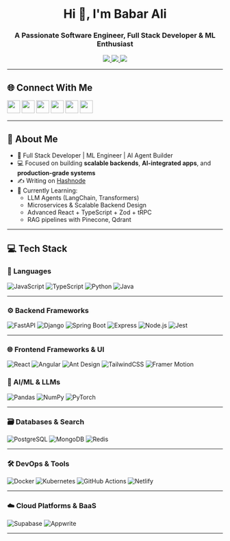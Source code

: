<h1 align="center">Hi 👋, I'm Babar Ali</h1>
<h3 align="center">A Passionate Software Engineer, Full Stack Developer & ML Enthusiast</h3>


<p align="center">
  <a href="https://twitter.com/14babar_ali" target="_blank">
    <img src="https://img.shields.io/twitter/follow/14babar_ali?logo=twitter&style=for-the-badge" />
  </a>
  <a href="mailto:bainfo14@gmail.com">
    <img src="https://img.shields.io/badge/Email-bainfo14@gmail.com-red?style=for-the-badge&logo=gmail" />
  </a>
  <a href="https://www.linkedin.com/in/14babarali/" target="_blank">
    <img src="https://img.shields.io/badge/LinkedIn-14babarali-blue?style=for-the-badge&logo=linkedin" />
  </a>
</p>

---

## 🌐 Connect With Me

<p align="left">
  <a href="https://dev.to/14babarali"><img src="https://raw.githubusercontent.com/rahuldkjain/github-profile-readme-generator/master/src/images/icons/Social/devto.svg" width="30" /></a>
  <a href="https://twitter.com/14babar_ali"><img src="https://raw.githubusercontent.com/rahuldkjain/github-profile-readme-generator/master/src/images/icons/Social/twitter.svg" width="30" /></a>
  <a href="https://www.linkedin.com/in/14babarali/"><img src="https://raw.githubusercontent.com/rahuldkjain/github-profile-readme-generator/master/src/images/icons/Social/linked-in-alt.svg" width="30" /></a>
  <a href="https://hashnode.com/@14babarali"><img src="https://raw.githubusercontent.com/rahuldkjain/github-profile-readme-generator/master/src/images/icons/Social/hashnode.svg" width="30" /></a>
  <a href="https://leetcode.com/u/14babarali/"><img src="https://raw.githubusercontent.com/rahuldkjain/github-profile-readme-generator/master/src/images/icons/Social/leet-code.svg" width="30" /></a>
  <a href="https://www.hackerrank.com/profile/14babarali"><img src="https://raw.githubusercontent.com/rahuldkjain/github-profile-readme-generator/master/src/images/icons/Social/hackerrank.svg" width="30" /></a>
</p>

---



## 🚀 About Me

- 🧠 Full Stack Developer | ML Engineer | AI Agent Builder
- 💻 Focused on building **scalable backends**, **AI-integrated apps**, and **production-grade systems**
- ✍️ Writing on [Hashnode](https://babarali12.hashnode.dev)
- 🔭 Currently Learning:
  - LLM Agents (LangChain, Transformers)
  - Microservices & Scalable Backend Design
  - Advanced React + TypeScript + Zod + tRPC
  - RAG pipelines with Pinecone, Qdrant

---

## 💻 Tech Stack

### 🔧 Languages
![JavaScript](https://img.shields.io/badge/JavaScript-F7DF1E?style=for-the-badge&logo=javascript)
![TypeScript](https://img.shields.io/badge/TypeScript-3178C6?style=for-the-badge&logo=typescript)
![Python](https://img.shields.io/badge/Python-3776AB?style=for-the-badge&logo=python)
![Java](https://img.shields.io/badge/Java-ED8B00?style=for-the-badge&logo=java)

---

### ⚙️ Backend Frameworks
![FastAPI](https://img.shields.io/badge/FastAPI-009688?style=for-the-badge&logo=fastapi)
![Django](https://img.shields.io/badge/Django-092E20?style=for-the-badge&logo=django)
![Spring Boot](https://img.shields.io/badge/SpringBoot-6DB33F?style=for-the-badge&logo=springboot)
![Express](https://img.shields.io/badge/Express-000000?style=for-the-badge&logo=express)
![Node.js](https://img.shields.io/badge/Node.js-339933?style=for-the-badge&logo=node.js)
![Jest](https://img.shields.io/badge/Jest-99425B?style=for-the-badge&logo=jest)

---

### 🌐 Frontend Frameworks & UI


<!-- Core frameworks -->
![React](https://img.shields.io/badge/React-20232A?style=for-the-badge&logo=react&logoColor=61DAFB)
![Angular](https://img.shields.io/badge/Angular-DD0031?style=for-the-badge&logo=angular&logoColor=white)
![Ant Design](https://img.shields.io/badge/Ant%20Design-0170FE?style=for-the-badge&logo=antdesign)
![TailwindCSS](https://img.shields.io/badge/TailwindCSS-06B6D4?style=for-the-badge&logo=tailwindcss)
![Framer Motion](https://img.shields.io/badge/Framer_Motion-0055FF?style=for-the-badge&logo=framer&logoColor=white)





### 🧠 AI/ML & LLMs
![Pandas](https://img.shields.io/badge/Pandas-150458?style=for-the-badge&logo=pandas)
![NumPy](https://img.shields.io/badge/Numpy-013243?style=for-the-badge&logo=numpy)
![PyTorch](https://img.shields.io/badge/PyTorch-EE4C2C?style=for-the-badge&logo=pytorch)

---

### 🗃️ Databases & Search
![PostgreSQL](https://img.shields.io/badge/PostgreSQL-336791?style=for-the-badge&logo=postgresql)
![MongoDB](https://img.shields.io/badge/MongoDB-47A248?style=for-the-badge&logo=mongodb)
![Redis](https://img.shields.io/badge/Redis-DC382D?style=for-the-badge&logo=redis)

---

### 🛠️ DevOps & Tools
![Docker](https://img.shields.io/badge/Docker-2496ED?style=for-the-badge&logo=docker)
![Kubernetes](https://img.shields.io/badge/Kubernetes-326CE5?style=for-the-badge&logo=kubernetes)
![GitHub Actions](https://img.shields.io/badge/GitHub_Actions-2088FF?style=for-the-badge&logo=github-actions)
![Netlify](https://img.shields.io/badge/Netlify-00C7B7?style=for-the-badge&logo=netlify)

---
### ☁️ Cloud Platforms & BaaS

![Supabase](https://img.shields.io/badge/Supabase-3ECF8E?style=for-the-badge&logo=supabase&logoColor=white)
![Appwrite](https://img.shields.io/badge/Appwrite-F02E65?style=for-the-badge&logo=appwrite&logoColor=white)

---




<!-- Customized and Crafted by Babar Ali 🤘 -->
